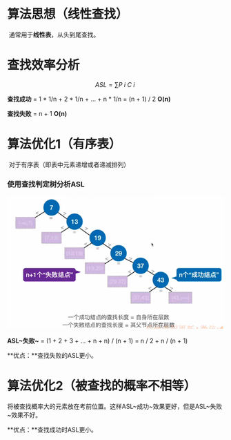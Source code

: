 # 算法思想（线性查找）

​		通常用于**线性表**，从头到尾查找。



# 查找效率分析

$$
ASL = ∑P~i~C~i~
$$

**查找成功** = 1 * 1/n + 2 * 1/n + ... + n * 1/n = (n + 1) / 2            **O(n)**

**查找失败** = n + 1               **O(n)**



# 算法优化1（有序表）

​		对于有序表（即表中元素递增或者递减排列）



### 使用查找判定树分析ASL

![image-20250610194906617](images/image-20250610194906617.png)

**ASL~失败~** = (1 + 2 + 3 + ... + n + n) / (n + 1) = n / 2 + n / (n + 1)



**优点：**查找失败的ASL更小。



# 算法优化2（被查找的概率不相等）

​		将被查找概率大的元素放在考前位置。这样ASL~成功~效果更好，但是ASL~失败~效果不好。



**优点：**查找成功时ASL更小。